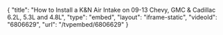 {
    "title": "How to Install a K&N Air Intake on 09-13 Chevy, GMC & Cadillac 6.2L, 5.3L and 4.8L",
    "type": "embed",
    "layout": "iframe-static",
    "videoId": "6806629",
    "url": "\/tvpembed\/6806629"
}